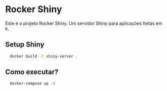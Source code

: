 # Rocker Shiny

Este é o projeto Rocker Shiny. Um servidor Shiny para aplicações feitas em `R`.

## Setup Shiny

```bash
  docker build -t shiny-server .
```

## Como executar?

```bash
  docker-compose up -d
```
